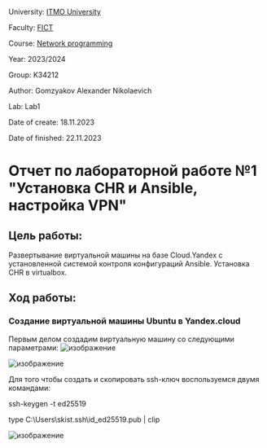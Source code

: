 University: [ITMO University](https://itmo.ru/ru/)

Faculty: [FICT](https://fict.itmo.ru)

Course: [Network programming](https://github.com/itmo-ict-faculty/network-programming)

Year: 2023/2024

Group: K34212

Author: Gomzyakov Alexander Nikolaevich

Lab: Lab1

Date of create: 18.11.2023

Date of finished: 22.11.2023

# Отчет по лабораторной работе №1 "Установка CHR и Ansible, настройка VPN" #

## Цель работы: ##
Развертывание виртуальной машины на базе Cloud.Yandex c установленной системой контроля конфигураций Ansible. Установка CHR в virtualbox.

## Ход работы: ##

### Создание виртуальной машины Ubuntu в Yandex.cloud ###
Первым делом создадим виртуальную машину со следующими параметрами:
![изображение](https://github.com/fiji6479/2023_2024-network_programming-k34212-gomzyakov_a_n/assets/71012423/c69f88e4-e54e-4ee9-abfd-949d8b6533f7)

![изображение](https://github.com/fiji6479/2023_2024-network_programming-k34212-gomzyakov_a_n/assets/71012423/afeae0d4-ad06-444f-886a-71449c86b2ea)

Для того чтобы создать и скопировать ssh-ключ воспользуемся двумя командами:


ssh-keygen -t ed25519 


type C:\Users\skist\.ssh\id_ed25519.pub | clip

![изображение](https://github.com/fiji6479/2023_2024-network_programming-k34212-gomzyakov_a_n/assets/71012423/9c24f515-bf49-42ec-aa78-beeaca2e72a9)


